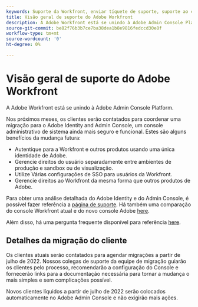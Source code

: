 ```yaml
---
keywords: Suporte da Workfront, enviar tíquete de suporte, suporte ao cliente
title: Visão geral de suporte do Adobe Workfront
description: A Adobe Workfront está se unindo à Adobe Admin Console Platform.
source-git-commit: be82f76b3b7ce7ba38dea1b8e9816fedccd30e8f
workflow-type: tm+mt
source-wordcount: '0'
ht-degree: 0%

---
```


# Visão geral de suporte do Adobe Workfront

A Adobe Workfront está se unindo à Adobe Admin Console Platform.

Nos próximos meses, os clientes serão contatados para coordenar uma migração para o Adobe Identity and Admin Console, um console administrativo de sistema ainda mais seguro e funcional. Estes são alguns benefícios da mudança futura:

* Autentique para a Workfront e outros produtos usando uma única identidade de Adobe.
* Gerencie direitos do usuário separadamente entre ambientes de produção e sandbox ou de visualização.
* Utilize Várias configurações de SSO para usuários da Workfront.
* Gerencie direitos ao Workfront da mesma forma que outros produtos de Adobe.

Para obter uma análise detalhada do Adobe Identity e do Admin Console, é possível fazer referência a [página de suporte](https://helpx.adobe.com/enterprise/admin-guide.html). Há também uma comparação do console Workfront atual e do novo console Adobe [here](https://one.workfront.com/s/document-item?bundleId=the-new-workfront-experience&amp;topicId=Content%2FAdministration_and_Setup%2FGet_started-WF_administration%2Factions-in-admin-console.htm&amp;_LANG=enus).

<!--
New URL for July 27:
https://experienceleague.adobe.com/docs/workfront/using/administration-and-setup/get-started-administration/actions-in-admin-console.html
-->

Além disso, há uma pergunta frequente disponível para referência [here](faq.md).

## Detalhes da migração do cliente

Os clientes atuais serão contatados para agendar migrações a partir de julho de 2022.  Nossos colegas de suporte da equipe de migração guiarão os clientes pelo processo, recomendarão a configuração do Console e fornecerão links para a documentação necessária para tornar a mudança o mais simples e sem complicações possível.

Novos clientes líquidos a partir de julho de 2022 serão colocados automaticamente no Adobe Admin Console e não exigirão mais ações.
